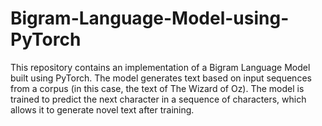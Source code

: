 # Bigram-Language-Model-using-PyTorch
This repository contains an implementation of a Bigram Language Model built using PyTorch. The model generates text based on input sequences from a corpus (in this case, the text of The Wizard of Oz). The model is trained to predict the next character in a sequence of characters, which allows it to generate novel text after training.

